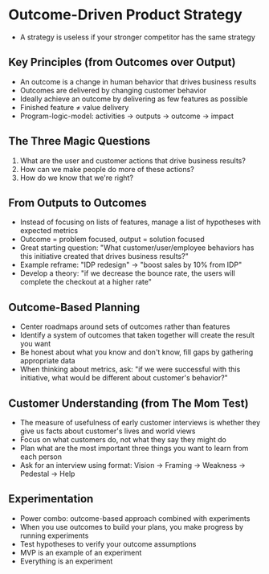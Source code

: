 # Outcome-Driven Product Strategy

- A strategy is useless if your stronger competitor has the same strategy
## Key Principles (from Outcomes over Output)
- An outcome is a change in human behavior that drives business results
- Outcomes are delivered by changing customer behavior
- Ideally achieve an outcome by delivering as few features as possible
- Finished feature ≠ value delivery
- Program-logic-model: activities → outputs → outcome → impact

## The Three Magic Questions
1. What are the user and customer actions that drive business results?
2. How can we make people do more of these actions?
3. How do we know that we're right?

## From Outputs to Outcomes
- Instead of focusing on lists of features, manage a list of hypotheses with expected metrics
- Outcome = problem focused, output = solution focused
- Great starting question: "What customer/user/employee behaviors has this initiative created that drives business results?"
- Example reframe: "IDP redesign" → "boost sales by 10% from IDP"
- Develop a theory: "if we decrease the bounce rate, the users will complete the checkout at a higher rate"

## Outcome-Based Planning
- Center roadmaps around sets of outcomes rather than features
- Identify a system of outcomes that taken together will create the result you want
- Be honest about what you know and don't know, fill gaps by gathering appropriate data
- When thinking about metrics, ask: "if we were successful with this initiative, what would be different about customer's behavior?"

## Customer Understanding (from The Mom Test)
- The measure of usefulness of early customer interviews is whether they give us facts about customer's lives and world views 
- Focus on what customers do, not what they say they might do
- Plan what are the most important three things you want to learn from each person
- Ask for an interview using format: Vision → Framing → Weakness → Pedestal → Help

## Experimentation
- Power combo: outcome-based approach combined with experiments
- When you use outcomes to build your plans, you make progress by running experiments
- Test hypotheses to verify your outcome assumptions
- MVP is an example of an experiment
- Everything is an experiment
